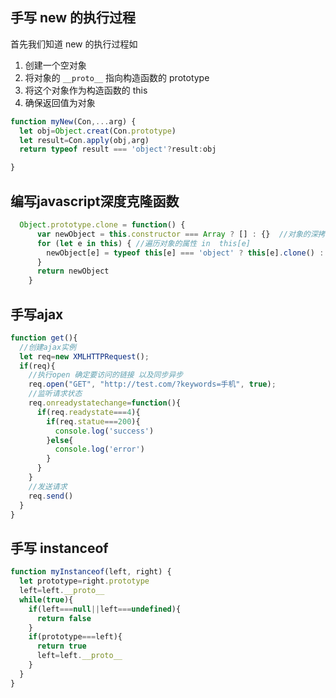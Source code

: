 <!--
 * @Author: your name
 * @Date: 2020-05-22 01:30:31
 * @LastEditTime: 2020-07-08 20:56:53
 * @LastEditors: Please set LastEditors
 * @Description: In User Settings Edit
 * @FilePath: \vuepress-blog\docs\blog\Javascript-Library\常见手写代码.md
--> 
## 手写 new 的执行过程
首先我们知道 new 的执行过程如
1. 创建一个空对象
2. 将对象的 ```__proto__``` 指向构造函数的 prototype
3. 将这个对象作为构造函数的 this
4. 确保返回值为对象

```js
function myNew(Con,...arg) {
  let obj=Object.creat(Con.prototype)
  let result=Con.apply(obj,arg)
  return typeof result === 'object'?result:obj

}

```
## 编写javascript深度克隆函数
```js
  Object.prototype.clone = function() {
      var newObject = this.constructor === Array ? [] : {}  //对象的深拷贝 获取对应的构造函数 [] 或者 {}
      for (let e in this) { //遍历对象的属性 in  this[e]
        newObject[e] = typeof this[e] === 'object' ? this[e].clone() : this[e]  //对象中的属性如果还是对象 那就继续递归 否则就返回基本的数据类型
      }
      return newObject
    }
```
##  手写ajax
```js
function get(){
  //创建ajax实例
  let req=new XMLHTTPRequest();
  if(req){
    //执行open 确定要访问的链接 以及同步异步
    req.open("GET", "http://test.com/?keywords=手机", true);
    //监听请求状态
    req.onreadystatechange=function(){
      if(req.readystate===4){
        if(req.statue===200){
          console.log('success')
        }else{
          console.log('error')
        }
      }
    }
    //发送请求
    req.send()
  }
}
```

## 手写 instanceof
```js
function myInstanceof(left, right) {
  let prototype=right.prototype
  left=left.__proto__
  while(true){
    if(left===null||left===undefined){
      return false
    }
    if(prototype===left){
      return true
      left=left.__proto__
    }
  }
}

